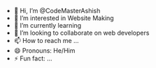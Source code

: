 - 👋 Hi, I’m @CodeMasterAshish
- 👀 I’m interested in Website Making
- 🌱 I’m currently learning 
- 💞️ I’m looking to collaborate on web developers
- 📫 How to reach me ...
- 😄 Pronouns: He/Him
- ⚡ Fun fact: ...

<!---
CodeMasterAshish/CodeMasterAshish is a ✨ special ✨ repository because its `README.md` (this file) appears on your GitHub profile.
You can click the Preview link to take a look at your changes.
--->
